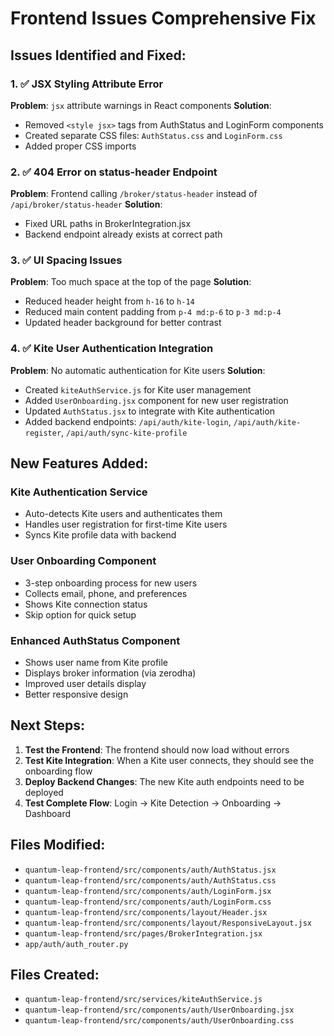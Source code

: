 # Frontend Issues Comprehensive Fix

## Issues Identified and Fixed:

### 1. ✅ JSX Styling Attribute Error
**Problem**: `jsx` attribute warnings in React components
**Solution**: 
- Removed `<style jsx>` tags from AuthStatus and LoginForm components
- Created separate CSS files: `AuthStatus.css` and `LoginForm.css`
- Added proper CSS imports

### 2. ✅ 404 Error on status-header Endpoint
**Problem**: Frontend calling `/broker/status-header` instead of `/api/broker/status-header`
**Solution**: 
- Fixed URL paths in BrokerIntegration.jsx
- Backend endpoint already exists at correct path

### 3. ✅ UI Spacing Issues
**Problem**: Too much space at the top of the page
**Solution**:
- Reduced header height from `h-16` to `h-14`
- Reduced main content padding from `p-4 md:p-6` to `p-3 md:p-4`
- Updated header background for better contrast

### 4. ✅ Kite User Authentication Integration
**Problem**: No automatic authentication for Kite users
**Solution**:
- Created `kiteAuthService.js` for Kite user management
- Added `UserOnboarding.jsx` component for new user registration
- Updated `AuthStatus.jsx` to integrate with Kite authentication
- Added backend endpoints: `/api/auth/kite-login`, `/api/auth/kite-register`, `/api/auth/sync-kite-profile`

## New Features Added:

### Kite Authentication Service
- Auto-detects Kite users and authenticates them
- Handles user registration for first-time Kite users
- Syncs Kite profile data with backend

### User Onboarding Component
- 3-step onboarding process for new users
- Collects email, phone, and preferences
- Shows Kite connection status
- Skip option for quick setup

### Enhanced AuthStatus Component
- Shows user name from Kite profile
- Displays broker information (via zerodha)
- Improved user details display
- Better responsive design

## Next Steps:

1. **Test the Frontend**: The frontend should now load without errors
2. **Test Kite Integration**: When a Kite user connects, they should see the onboarding flow
3. **Deploy Backend Changes**: The new Kite auth endpoints need to be deployed
4. **Test Complete Flow**: Login → Kite Detection → Onboarding → Dashboard

## Files Modified:
- `quantum-leap-frontend/src/components/auth/AuthStatus.jsx`
- `quantum-leap-frontend/src/components/auth/AuthStatus.css`
- `quantum-leap-frontend/src/components/auth/LoginForm.jsx`
- `quantum-leap-frontend/src/components/auth/LoginForm.css`
- `quantum-leap-frontend/src/components/layout/Header.jsx`
- `quantum-leap-frontend/src/components/layout/ResponsiveLayout.jsx`
- `quantum-leap-frontend/src/pages/BrokerIntegration.jsx`
- `app/auth/auth_router.py`

## Files Created:
- `quantum-leap-frontend/src/services/kiteAuthService.js`
- `quantum-leap-frontend/src/components/auth/UserOnboarding.jsx`
- `quantum-leap-frontend/src/components/auth/UserOnboarding.css`